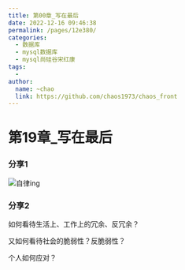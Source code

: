 ```yaml
---
title: 第00章_写在最后
date: 2022-12-16 09:46:38
permalink: /pages/12e380/
categories:
  - 数据库
  - mysql数据库
  - mysql尚硅谷宋红康
tags:
  - 
author: 
  name: ~chao
  link: https://github.com/chaos1973/chaos_front
---
```

# 第19章_写在最后

### 分享1

![自律ing](/chaos_front/img/mysql/自律ing.jpg)



### 分享2

如何看待生活上、工作上的冗余、反冗余？

又如何看待社会的脆弱性？反脆弱性？

个人如何应对？